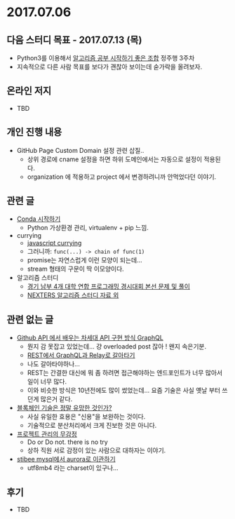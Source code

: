 # 2017.07.06

## 다음 스터디 목표 - 2017.07.13 (목)

* Python3를 이용해서 [알고리즘 공부 시작하기 좋은 조합](http://gooddaytocode.blogspot.kr/2016/03/blog-post.html) 정주행 3주차
* 지속적으로 다른 사람 목표를 보다가 괜찮아 보이는데 숟가락을 올려보자.

## 온라인 저지

* TBD

## 개인 진행 내용

* GitHub Page Custom Domain 설정 관련 삽질..
  * 상위 경로에 cname 설정을 하면 하위 도메인에서는 자동으로 설정이 적용된다.
  * organization 에 적용하고 project 에서 변경하려니까 안먹었다던 이야기.

## 관련 글

* [Conda 시작하기](https://graspthegist.com/post/learn-conda-1/)
  * Python 가상환경 관리, virtualenv + pip 느낌.
* currying
  * [javascript currying](http://anster.tistory.com/144)
  * 그러니까: `func(...) -> chain of func(1)`
  * promise는 자연스럽게 이런 모양이 되는데...
  * stream 형태의 구문이 딱 이모양이다.
* 알고리즘 스터디
  * [경기 남부 4개 대학 연합 프로그래밍 경시대회 본선 문제 및 풀이](http://d2.naver.com/news/3350851)
  * [NEXTERS 알고리즘 스터디 자료 외](http://d2.naver.com/news/4850628)

## 관련 없는 글

* [Github API 에서 배우는 차세대 API 구현 방식 GraphQL](http://qiita.com/icoxfog417/items/92214aed64f47dfeade5)
  * 뭔지 감 못잡고 있었는데... 걍 overloaded post 잖아 ! 왠지 속은기분.
  * [REST에서 GraphQL과 Relay로 갈아타기](https://www.slideshare.net/deview/112rest-graph-ql-relay)
  * 나도 갈아타야하나...
  * REST는 간결한 대신에 뭐 좀 하려면 접근해야하는 엔드포인트가 너무 많아서 일이 너무 많다.
  * 이와 비슷한 방식은 10년전에도 많이 썼었는데... 요즘 기술은 사실 옛날 부터 쓰던게 많은거 같다. 
* [블록체인 기술은 정말 유망한 것인가?](http://qiita.com/chibagon/items/fa2c3f8cfaadd7b39247)
  * 사실 유일한 효용은 "신용"을 보완하는 것이다.
  * 기술적으로 분산처리에서 크게 진보한 것은 아니다.
* [프로젝트 관리의 무감정](http://qiita.com/furu8ma/items/5d146c22a5739743aa55)
  * Do or Do not. there is no try
  * 상하 직원 서로 감정이 있는 사람으로 대하자는 이야기.
* [stibee mysql에서 aurora로 이관하기](https://blog.stibee.com/mysql에서-rds-aurora-로-이관하기-227db1da8fd8)
  * utf8mb4 라는 charset이 있구나...

## 후기

* TBD

